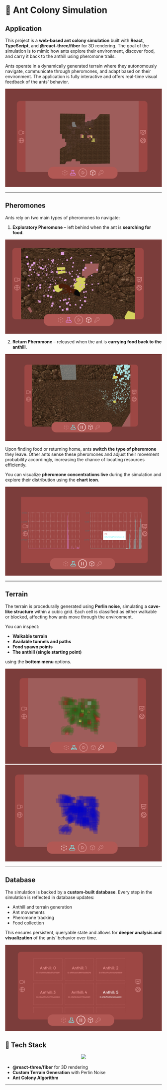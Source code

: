 # 🐜 Ant Colony Simulation

## Application

This project is a **web-based ant colony simulation** built with **React**, **TypeScript**, and **@react-three/fiber** for 3D rendering. The goal of the simulation is to mimic how ants explore their environment, discover food, and carry it back to the anthill using pheromone trails.

Ants operate in a dynamically generated terrain where they autonomously navigate, communicate through pheromones, and adapt based on their environment. The application is fully interactive and offers real-time visual feedback of the ants' behavior.

![Banner](./public/assets/photos/App.png)

---

## Pheromones

Ants rely on two main types of pheromones to navigate:

1. **Exploratory Pheromone** – left behind when the ant is **searching for food**.

![Banner](./public/assets/photos/Pheromon_1.png)

2. **Return Pheromone** – released when the ant is **carrying food back to the anthill**.

![Banner](./public/assets/photos/Pheromon_2.png)

Upon finding food or returning home, ants **switch the type of pheromone** they leave. Other ants sense these pheromones and adjust their movement probability accordingly, increasing the chance of locating resources efficiently.

You can visualize **pheromone concentrations live** during the simulation and explore their distribution using the **chart icon**.

![Banner](./public/assets/photos/Pheromon_Charts.png)

---

## Terrain

The terrain is procedurally generated using **Perlin noise**, simulating a **cave-like structure** within a cubic grid. Each cell is classified as either walkable or blocked, affecting how ants move through the environment.

You can inspect:

- **Walkable terrain**  
- **Available tunnels and paths**  
- **Food spawn points**  
- **The anthill (single starting point)**

using the **bottom menu** options.

![Banner](./public/assets/photos/Enable_Paths_View.png)
![Banner](./public/assets/photos/Generated_Anthill_View.png)

---

## Database

The simulation is backed by a **custom-built database**. Every step in the simulation is reflected in database updates:

- Anthill and terrain generation
- Ant movements
- Pheromone tracking
- Food collection

This ensures persistent, queryable state and allows for **deeper analysis and visualization** of the ants’ behavior over time.

![Banner](./public/assets/photos/Anthill_Menu.png)

## 🧠 Tech Stack

<p align="center">
  <a href="https://skillicons.dev">
    <img src="https://skillicons.dev/icons?i=git,docker,js,ts,react,css,html" />
  </a>
</p>

- **@react-three/fiber** for 3D rendering
- **Custom Terrain Generation** with Perlin Noise
- **Ant Colony Algorithm**

---
